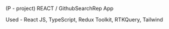 (P - project) REACT / GithubSearchRep App

Used - React JS, TypeScript, Redux Toolkit, RTKQuery, Tailwind
